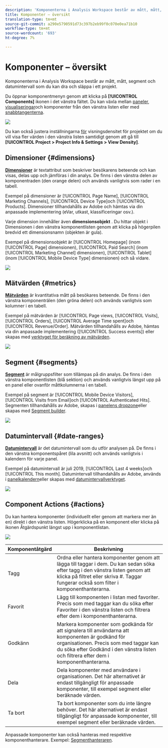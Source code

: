 ```yaml
---
description: 'Komponenterna i Analysis Workspace består av mått, mått, segment och datumintervall som du kan dra och släppa i ett projekt. '
title: Komponenter – översikt
translation-type: tm+mt
source-git-commit: a290e5790591d73c397b2eb99f0c070e0ea71b10
workflow-type: tm+mt
source-wordcount: '693'
ht-degree: 7%

---
```



# Komponenter – översikt

Komponenterna i Analysis Workspace består av mått, mått, segment och datumintervall som du kan dra och släppa i ett projekt.

Du öppnar komponentmenyn genom att klicka på **[!UICONTROL Components]** ikonen i det vänstra fältet. Du kan växla mellan [paneler](https://docs.adobe.com/content/help/en/analytics/analyze/analysis-workspace/panels/panels.html), [visualiseringar](https://docs.adobe.com/content/help/en/analytics/analyze/analysis-workspace/visualizations/freeform-analysis-visualizations.html)och komponenter från den vänstra listen eller med [snabbtangenterna](/help/analyze/analysis-workspace/build-workspace-project/fa-shortcut-keys.md).

![](assets/component-overview.png)

Du kan också justera inställningarna [för](https://docs.adobe.com/content/help/en/analytics/analyze/analysis-workspace/build-workspace-project/view-density.html) visningsdensitet för projektet om du vill visa fler värden i den vänstra listen samtidigt genom att gå till **[!UICONTROL Project > Project Info & Settings > View Density]**.

## Dimensioner {#dimensions}

[**Dimensioner**](https://docs.adobe.com/content/help/en/analytics/components/dimensions/overview.html) är textattribut som beskriver besökarens beteende och kan visas, delas upp och jämföras i din analys. De finns i den vänstra delen av komponentraden (den orange delen) och används vanligtvis som rader i en tabell.

Exempel på dimensioner är [!UICONTROL Page Name], [!UICONTROL Marketing Channels], [!UICONTROL Device Type]och [!UICONTROL Products]. Dimensioner tillhandahålls av Adobe och hämtas via din anpassade implementering (eVar, utkast, klassificeringar osv.).

Varje dimension innehåller även **dimensionsobjekt** . Du hittar objekt i Dimensionen i den vänstra komponentlisten genom att klicka på högerpilen bredvid ett dimensionsnamn (objekten är gula).

Exempel på dimensionsobjekt är [!UICONTROL Homepage] (inom [!UICONTROL Page] dimensionen), [!UICONTROL Paid Search] (inom [!UICONTROL Marketing Channel] dimensionen), [!UICONTROL Tablet] (inom [!UICONTROL Mobile Device Type] dimensionen) och så vidare.

![](assets/dimensions.png)

## Mätvärden {#metrics}

[**Mätvärden**](https://docs.adobe.com/content/help/en/analytics/components/metrics/overview.html) är kvantitativa mått på besökares beteende. De finns i den vänstra komponenträlen (den gröna delen) och används vanligtvis som kolumner i en tabell.

Exempel på mätvärden är [!UICONTROL Page views, [!UICONTROL Visits], [!UICONTROL Orders], [!UICONTROL Average Time spent]och [!UICONTROL Revenue/Order]. Mätvärden tillhandahålls av Adobe, hämtas via din anpassade implementering ([!UICONTROL Success events]) eller skapas med [verktyget för beräkning av mätvärden](https://docs.adobe.com/content/help/en/analytics/components/calculated-metrics/calcmetric-workflow/cm-build-metrics.html).

![](assets/metrics.png)

## Segment {#segments}

[**Segment**](https://docs.adobe.com/content/help/en/analytics/analyze/analysis-workspace/components/t-freeform-project-segment.html) är målgruppsfilter som tillämpas på din analys. De finns i den vänstra komponentlisten (blå sektion) och används vanligtvis längst upp på en panel eller ovanför måttkolumnerna i en tabell.

Exempel på segment är [!UICONTROL Mobile Device Visitors], [!UICONTROL Visits from Email]och [!UICONTROL Authenticated Hits]. Segmenten tillhandahålls av Adobe, skapas i [panelens dropzone](https://docs.adobe.com/content/help/en/analytics/analyze/analysis-workspace/panels/panels.html)eller skapas med [Segment builder](https://docs.adobe.com/content/help/en/analytics/components/segmentation/segmentation-workflow/seg-build.html).

![](assets/segments.png)

## Datumintervall {#date-ranges}

[**Datumintervall**](https://docs.adobe.com/content/help/en/analytics/analyze/analysis-workspace/components/calendar-date-ranges/calendar.html) är det datumintervall som du utför analysen på. De finns i den vänstra komponentspåret (lila avsnitt) och används vanligtvis i kalendern för varje panel.

Exempel på datumintervall är juli 2019, [!UICONTROL Last 4 weeks]och [!UICONTROL This month]. Datumintervall tillhandahålls av Adobe, används i [panelkalendern](https://docs.adobe.com/content/help/en/analytics/analyze/analysis-workspace/panels/panels.html)eller skapas med [datumintervallverktyget](https://docs.adobe.com/content/help/en/analytics/analyze/analysis-workspace/components/calendar-date-ranges/custom-date-ranges.html).

![](assets/date-ranges.png)

## Component Actions {#actions}

Du kan hantera komponenter (individuellt eller genom att markera mer än en) direkt i den vänstra listen. Högerklicka på en komponent eller klicka på ikonen Åtgärdspunkt längst upp i komponentlistan.

![](assets/component-actions.png)

| Komponentåtgärd | Beskrivning |
|--- |--- |
| Tagg | Ordna eller hantera komponenter genom att lägga till taggar i dem. Du kan sedan söka efter tagg i den vänstra listen genom att klicka på filtret eller skriva #. Taggar fungerar också som filter i komponenthanterarna. |
| Favorit | Lägg till komponenten i listan med favoriter. Precis som med taggar kan du söka efter Favoriter i den vänstra listen och filtrera efter dem i komponenthanterarna. |
| Godkänn | Markera komponenter som godkända för att signalera till användarna att komponenten är godkänd för organisationen. Precis som med taggar kan du söka efter Godkänd i den vänstra listen och filtrera efter dem i komponenthanterarna. |
| Dela | Dela komponenter med användare i organisationen. Det här alternativet är endast tillgängligt för anpassade komponenter, till exempel segment eller beräknade värden. |
| Ta bort | Ta bort komponenter som du inte längre behöver. Det här alternativet är endast tillgängligt för anpassade komponenter, till exempel segment eller beräknade värden. |

Anpassade komponenter kan också hanteras med respektive komponenthanterare. Exempel: [Segmenthanteraren](/help/components/segmentation/segmentation-workflow/seg-manage.md).
